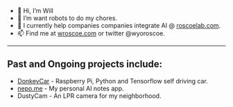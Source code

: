 - 👋 Hi, I’m Will
- 🙏 I’m want robots to do my chores.
- 🌱 I currently help companies companies integrate AI @ [roscoelab.com](www.roscoelab.com). 
- 📫 Find me at [wroscoe.com](www.wroscoe.com) or twitter @wyoroscoe.

----------

## Past and Ongoing projects include: 
- [DonkeyCar](www.diyrobocars.com) - Raspberry Pi, Python and Tensorflow self driving car.
- [nepo.me](www.nepo.me) - My personal AI notes app.
- DustyCam - An LPR camera for my neighborhood.

<!---
wroscoe/wroscoe is a ✨ special ✨ repository because its `README.md` (this file) appears on your GitHub profile.
You can click the Preview link to take a look at your changes.
--->
